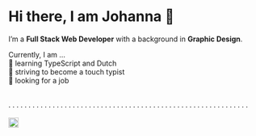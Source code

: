 # Hi there, I am Johanna 🧃
I’m a **Full Stack Web Developer** with a background in **Graphic Design**.

Currently, I am ...  
🌱 learning TypeScript and Dutch  
💅 striving to become a touch typist  
👀 looking for a job  

<br />
. . . . . . . . . . . . . . . . . . . . . . . . . . . . . . . . . . . . . . . . . . . . . . . . . . . . . . . . . . . . 
<br />
<br />
<a href="http://www.linkedin.com/in/ostjo"><img height="20" width="20" src="https://cdn.jsdelivr.net/npm/simple-icons@v6/icons/linkedin.svg" /></a>

<!--
**ostjo/ostjo** is a ✨ _special_ ✨ repository because its `README.md` (this file) appears on your GitHub profile.

Here are some ideas to get you started:

- 🔭 I’m currently working on ...
- 🌱 I’m currently learning ...
- 👯 I’m looking to collaborate on ...
- 🤔 I’m looking for help with ...
- 💬 Ask me about ...
- 📫 How to reach me: ...
- 😄 Pronouns: ...
- ⚡ Fun fact: ...
-->
